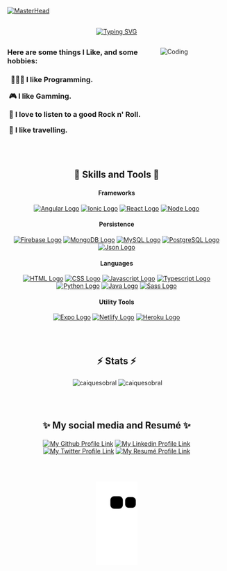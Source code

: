 [![MasterHead](https://www.bleepstatic.com/content/hl-images/2019/10/28/programming-header.jpg)](https://github.com/caiquesobral)
<br><br/>

<div align="center" margin="auto">
<a href="https://git.io/typing-svg"><img src="https://readme-typing-svg.herokuapp.com?font=Fira+Code&size=32&duration=2000&pause=1000&color=7AA2F7&center=true&vCenter=true&width=600&lines=%F0%9F%91%8B%F0%9F%8F%BB+Hi!+Let+me+introduce+myself;I'm+Caique+Sobral;A+programming+enthusiast" alt="Typing SVG" /></a>
</div>

##
<div> 
<img align="right" alt="Coding" width="30%" src="https://c.tenor.com/2uyENRmiUt0AAAAC/coding.gif">

<div align="left"> 
<h3> Here are some things I Like, and some hobbies: <h3>
<p>&nbsp; 👨🏻‍💻 I like Programming.</p>
<p>&nbsp;🎮 I like Gamming.</p>
<p>&nbsp;🎸 I love to listen to a good Rock n' Roll.</p>
<p>&nbsp;🛫 I like travelling.</p>
</div>
</div>
<br><br/>

## <p align="center">🔧 Skills and Tools 🔧</p>

<h4 align="center"> Frameworks </h4>
<p align="center">
  <a href="#"><img src="https://img.shields.io/badge/Angular-DD0031?style=for-the-badge&logo=angular&logoColor=white&labelColor=DD0031" alt="Angular Logo"></a>
  <a href="#"><img src="https://img.shields.io/badge/Ionic-3880FF?style=for-the-badge&logo=ionic&logoColor=white&labelColor=3880FF" alt="Ionic Logo"></a>
  <a href="#"><img src="https://img.shields.io/badge/React-61DAFB?style=for-the-badge&logo=react&logoColor=black&labelColor=61DAFB" alt="React Logo"></a>
  <a href="#"><img src="https://img.shields.io/badge/node.js-339933?style=for-the-badge&logo=node.js&logoColor=white&labelColor=339933" alt="Node Logo"></a>
</p>

<h4 align="center"> Persistence </h4>
<p align="center">
  <a href="#"><img src="https://img.shields.io/badge/Firebase-FFCA28?style=for-the-badge&logo=Firebase&logoColor=white&labelColor=FFCA28" alt="Firebase Logo"></a>
  <a href="#"><img src="https://img.shields.io/badge/MongoDB-47A248?style=for-the-badge&logo=mongodb&logoColor=white&labelColor=47A248" alt="MongoDB Logo"></a>
  <a href="#"><img src="https://img.shields.io/badge/MySQL-4479A1?style=for-the-badge&logo=mysql&logoColor=white&labelColor=4479A1" alt="MySQL Logo"></a>
  <a href="#"><img src="https://img.shields.io/badge/Postgre%20SQL-4169E1?style=for-the-badge&logo=postgresql&logoColor=white&labelColor=4169E1" alt="PostgreSQL Logo"></a>
  <a href="#"><img src="https://img.shields.io/badge/NoSQL-000000?style=for-the-badge&logo=json&logoColor=white&labelColor=000000" alt="Json Logo"></a>
</p>

<h4 align="center"> Languages </h4>
<p align="center">
  <a href="#"><img src="https://img.shields.io/badge/HTML-E34F26?style=for-the-badge&logo=HTML5&logoColor=white&labelColor=#E34F26" alt="HTML Logo"></a>
  <a href="#"><img src="https://img.shields.io/badge/CSS-1572B6?style=for-the-badge&logo=CSS3&logoColor=white&labelColor=1572B6" alt="CSS Logo"></a>
  <a href="#"><img src="https://img.shields.io/badge/Javascript-F7DF1E?style=for-the-badge&logo=javascript&logoColor=black&labelColor=F7DF1E" alt="Javascript Logo"></a>
  <a href="#"><img src="https://img.shields.io/badge/TypeScript-3178C6?style=for-the-badge&logo=TypeScript&logoColor=white&labelColor=3178C6" alt="Typescript Logo"></a>
  <a href="#"><img src="https://img.shields.io/badge/Python-3776AB?style=for-the-badge&logo=python&logoColor=white&labelColor=3776AB" alt="Python Logo"></a>
  <a href="#"><img src="https://img.shields.io/badge/Java-007396?style=for-the-badge&logo=oracle&logoColor=white&labelColor=007396" alt="Java Logo"></a>
  <a href="#"><img src="https://img.shields.io/badge/Sass-CC6699?style=for-the-badge&logo=sass&logoColor=white&labelColor=CC6699" alt="Sass Logo"></a>
</p>

<h4 align="center"> Utility Tools </h4>
<p align="center">
  <a href="#"><img src="https://img.shields.io/badge/Expo-000020?style=for-the-badge&logo=expo&logoColor=white&labelColor=000020" alt="Expo Logo"></a>
  <a href="#"><img src="https://img.shields.io/badge/netlify-00C7B7?style=for-the-badge&logo=netlify&logoColor=white&labelColor=00C7B7" alt="Netlify Logo"></a>
  <a href="#"><img src="https://img.shields.io/badge/heroku-430098?style=for-the-badge&logo=heroku&logoColor=white&labelColor=430098" alt="Heroku Logo"></a>
</p>
<br><br/>

## <p align="center">⚡ Stats ⚡</p>
<p align="center">&nbsp;<img width="45%" src="https://github-readme-stats.vercel.app/api?username=caiquesobral&show_icons=true&locale=en&theme=tokyonight" alt="caiquesobral" />
<img width="45%" src="https://github-readme-streak-stats.herokuapp.com/?user=caiquesobral&theme=tokyonight" alt="caiquesobral" /> </p>
<br><br/>  

## <p align="center">✨ My social media and Resumé ✨</p>
  
<p align="center">
  <a href="https://github.com/CaiqueSobral" target="_blank"><img src="https://img.shields.io/badge/Github-black?style=for-the-badge&logo=github&logoColor=white&labelColor=black" alt="My Github Profile Link"></a> 
  <a href="https://www.linkedin.com/in/caique-sobral-7328b2181/" target="_blank"><img src="https://img.shields.io/badge/linkedin-blue?style=for-the-badge&logo=linkedin&labelColor=blue" alt="My Linkedin Profile Link"></a>
  <a href="https://twitter.com/CaiqueLSobral" target="_blank"><img src="https://img.shields.io/badge/Twitter-blue?style=for-the-badge&logo=twitter&logoColor=white&labelColor=blue" alt="My Twitter Profile Link"></a>
<a href="https://www.canva.com/design/DAEOFkdPS8c/S7ulRYAD6TuxLttxvsEGNQ/view?utm_content=DAEOFkdPS8c&utm_campaign=designshare&utm_medium=link2&utm_source=sharebutton" target="_blank"><img src="https://img.shields.io/badge/Resumé-00C4CC?style=for-the-badge&logo=canva&logoColor=white&labelColor=00C4CC" alt="My Resumé Profile Link"></a>
 
<br><br/>
<p align="center">
<img src="https://github.com/caiquesobral/caiquesobral/blob/output/github-contribution-grid-snake.svg">
</p>
